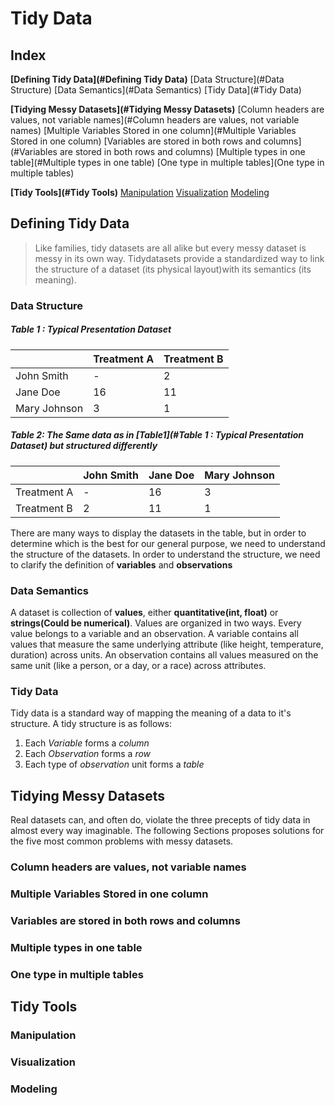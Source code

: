 # Tidy Data

## Index

**[Defining Tidy Data](#Defining Tidy Data)**
	[Data Structure](#Data Structure)
	[Data Semantics](#Data Semantics)
	[Tidy Data](#Tidy Data)

**[Tidying Messy Datasets](#Tidying Messy Datasets)**
	[Column headers are values, not variable names](#Column headers are values, not variable names)
	[Multiple Variables Stored in one column](#Multiple Variables Stored in one column)
	[Variables are stored in both rows and columns](#Variables are stored in both rows and columns)
	[Multiple types in one table](#Multiple types in one table)
	[One type in multiple tables](One type in multiple tables)

**[Tidy Tools](#Tidy Tools)**
	[Manipulation](#Manipulation)
	[Visualization](#Visualization)
	[Modeling](#Modeling)



## Defining Tidy Data

>Like families, tidy datasets are all alike but every messy dataset is messy in its own way.  Tidydatasets provide a standardized way to link the structure of a dataset (its physical layout)with its semantics (its meaning).

### Data Structure

##### Table 1 : Typical Presentation Dataset

|              | Treatment A | Treatment B |
| ------------ | ----------- | ----------- |
| John Smith   | -           | 2           |
| Jane Doe     | 16          | 11          |
| Mary Johnson | 3           | 1           |

##### Table 2: The Same data as in [Table1](#Table 1 : Typical Presentation Dataset) but structured differently

|             | John Smith | Jane Doe | Mary Johnson |
| ----------- | ---------- | -------- | ------------ |
| Treatment A | -          | 16       | 3            |
| Treatment B | 2          | 11       | 1            |

There are many ways to display the datasets in the table, but in order to determine which is the best for our general purpose, we need to understand the structure of the datasets. In order to understand the structure, we need to clarify the definition of **variables** and **observations**

### Data Semantics

A dataset is collection of **values**, either **quantitative(int, float)** or **strings(Could be numerical)**. Values are organized in two ways. Every value belongs to a variable and an observation. A variable contains all values that measure the same underlying attribute (like height, temperature, duration) across units. An observation contains all values measured on the same unit (like a person, or a day, or a race) across attributes.

### Tidy Data

Tidy data is a standard way of mapping the meaning of a data to it's structure. A tidy structure is as follows:

1. Each *Variable* forms a *column*
2. Each *Observation* forms a *row*
3. Each type of *observation* unit forms a *table*



## Tidying Messy Datasets

Real datasets can, and often do, violate the three precepts of tidy data in almost every way imaginable. The following Sections proposes solutions for the five most common problems with messy datasets.

### Column headers are values, not variable names



### Multiple Variables Stored in one column

### Variables are stored in both rows and columns

### Multiple types in one table

### One type in multiple tables



## Tidy Tools

### Manipulation

### Visualization

### Modeling